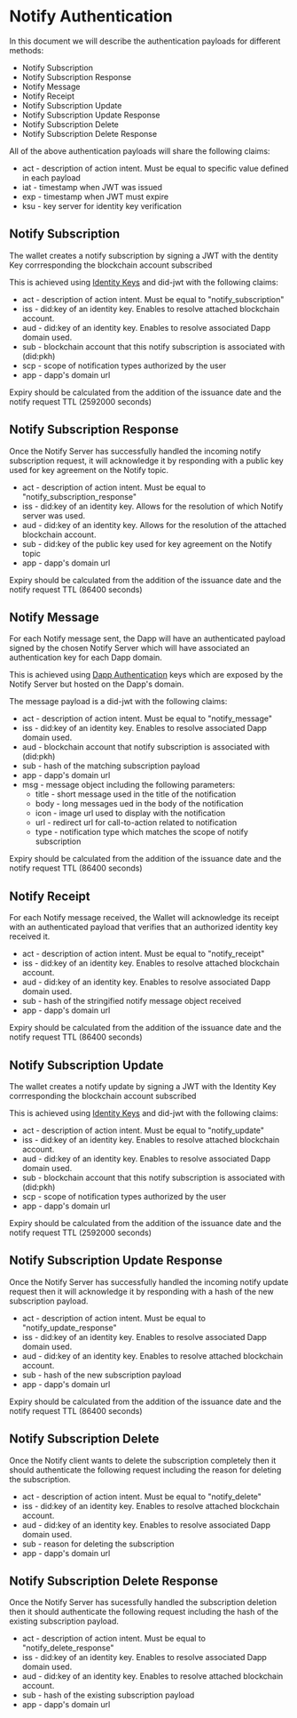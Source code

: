 # Notify Authentication

In this document we will describe the authentication payloads for different methods:

- Notify Subscription
- Notify Subscription Response
- Notify Message
- Notify Receipt
- Notify Subscription Update
- Notify Subscription Update Response
- Notify Subscription Delete
- Notify Subscription Delete Response

All of the above authentication payloads will share the following claims:

- act - description of action intent. Must be equal to specific value defined in each payload
- iat - timestamp when JWT was issued
- exp - timestamp when JWT must expire
- ksu - key server for identity key verification

## Notify Subscription

The wallet creates a notify subscription by signing a JWT with the dentity Key corrresponding the blockchain account subscribed

This is achieved using [Identity Keys](../../servers/keys/identity-keys) and did-jwt with the following claims:

- act - description of action intent. Must be equal to "notify_subscription"
- iss - did:key of an identity key. Enables to resolve attached blockchain account.
- aud - did:key of an identity key. Enables to resolve associated Dapp domain used.
- sub - blockchain account that this notify subscription is associated with (did:pkh)
- scp - scope of notification types authorized by the user
- app - dapp's domain url

Expiry should be calculated from the addition of the issuance date and the notify request TTL (2592000 seconds)

## Notify Subscription Response

Once the Notify Server has successfully handled the incoming notify subscription request, it will acknowledge it by responding with a public key used for key agreement on the Notify topic.

- act - description of action intent. Must be equal to "notify_subscription_response"
- iss - did:key of an identity key. Allows for the resolution of which Notify server was used.
- aud - did:key of an identity key. Allows for the resolution of the attached blockchain account.
- sub - did:key of the public key used for key agreement on the Notify topic 
- app - dapp's domain url

Expiry should be calculated from the addition of the issuance date and the notify request TTL (86400 seconds)

## Notify Message

For each Notify message sent, the Dapp will have an authenticated payload signed by the chosen Notify Server which will have associated an authentication key for each Dapp domain.

This is achieved using [Dapp Authentication](./dapp-authentication.md) keys which are exposed by the Notify Server but hosted on the Dapp's domain.

The message payload is a did-jwt with the following claims:

- act - description of action intent. Must be equal to "notify_message"
- iss - did:key of an identity key. Enables to resolve associated Dapp domain used.
- aud - blockchain account that notify subscription is associated with (did:pkh)
- sub - hash of the matching subscription payload
- app - dapp's domain url
- msg - message object including the following parameters:
    - title - short message used in the title of the notification
    - body - long messages ued in the body of the notification
    - icon - image url used to display with the notification
    - url -  redirect url for call-to-action related to notification
    - type - notification type which matches the scope of notify subscription

Expiry should be calculated from the addition of the issuance date and the notify request TTL (86400 seconds)

## Notify Receipt

For each Notify message received, the Wallet will acknowledge its receipt with an authenticated payload that verifies that an authorized identity key received it.

- act - description of action intent. Must be equal to "notify_receipt"
- iss - did:key of an identity key. Enables to resolve attached blockchain account.
- aud - did:key of an identity key. Enables to resolve associated Dapp domain used.
- sub - hash of the stringified notify message object received
- app - dapp's domain url

Expiry should be calculated from the addition of the issuance date and the notify request TTL (86400 seconds)

## Notify Subscription Update

The wallet creates a notify update by signing a JWT with the Identity Key corrresponding the blockchain account subscribed

This is achieved using [Identity Keys](../../servers/keys/identity-keys) and did-jwt with the following claims:

- act - description of action intent. Must be equal to "notify_update"
- iss - did:key of an identity key. Enables to resolve attached blockchain account.
- aud - did:key of an identity key. Enables to resolve associated Dapp domain used.
- sub - blockchain account that this notify subscription is associated with (did:pkh)
- scp - scope of notification types authorized by the user
- app - dapp's domain url

Expiry should be calculated from the addition of the issuance date and the notify request TTL (2592000 seconds)

## Notify Subscription Update Response

Once the Notify Server has successfully handled the incoming notify update request then it will acknowledge it by responding with a hash of the new subscription payload.

- act - description of action intent. Must be equal to "notify_update_response"
- iss - did:key of an identity key. Enables to resolve associated Dapp domain used.
- aud - did:key of an identity key. Enables to resolve attached blockchain account.
- sub - hash of the new subscription payload
- app - dapp's domain url

Expiry should be calculated from the addition of the issuance date and the notify request TTL (86400 seconds)

## Notify Subscription Delete

Once the Notify client wants to delete the subscription completely then it should authenticate the following request including the reason for deleting the subscription.

- act - description of action intent. Must be equal to "notify_delete"
- iss - did:key of an identity key. Enables to resolve attached blockchain account.
- aud - did:key of an identity key. Enables to resolve associated Dapp domain used.
- sub - reason for deleting the subscription
- app - dapp's domain url

## Notify Subscription Delete Response

Once the Notify Server has sucessfully handled the subscription deletion then it should authenticate the following request including the hash of the existing subscription payload.

- act - description of action intent. Must be equal to "notify_delete_response"
- iss - did:key of an identity key. Enables to resolve associated Dapp domain used.
- aud - did:key of an identity key. Enables to resolve attached blockchain account.
- sub - hash of the existing subscription payload
- app - dapp's domain url
